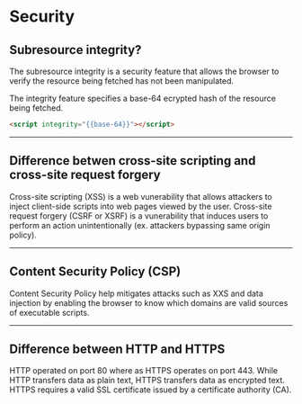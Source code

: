 # Security

## Subresource integrity?

The subresource integrity is a security feature that allows the browser to verify the resource being fetched has not been manipulated.

The integrity feature specifies a base-64 ecrypted hash of the resource being fetched. 

```html
<script integrity="{{base-64}}"></script>
```

---

## Difference betwen cross-site scripting and cross-site request forgery

Cross-site scripting (XSS) is a web vunerability that allows attackers to inject client-side scripts into web pages viewed by the user. Cross-site request forgery (CSRF or XSRF) is a vunerability that induces users to perform an action unintentionally (ex.  attackers bypassing same origin policy). 

---

## Content Security Policy (CSP)

Content Security Policy help mitigates attacks such as XXS and data injection by enabling the browser to know which domains are valid sources of executable scripts.

---

## Difference between HTTP and HTTPS

HTTP operated on port 80 where as HTTPS operates on port 443. While HTTP transfers data as plain text, HTTPS transfers data as encrypted text. HTTPS requires a valid SSL certificate issued by a certificate authority (CA). 



